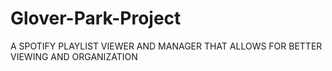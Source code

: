 # Glover-Park-Project

A SPOTIFY PLAYLIST VIEWER AND MANAGER THAT ALLOWS FOR BETTER VIEWING AND ORGANIZATION
